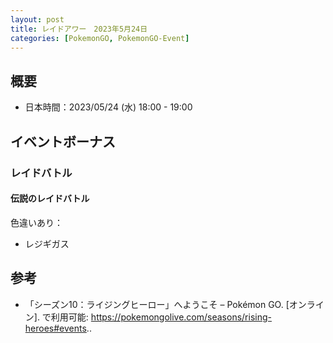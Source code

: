 ```yaml
---
layout: post
title: レイドアワー　2023年5月24日
categories: [PokemonGO, PokemonGO-Event]
---
```


## 概要

- 日本時間：2023/05/24 (水) 18:00 - 19:00

## イベントボーナス

### レイドバトル

#### 伝説のレイドバトル

色違いあり：

- レジギガス

## 参考

- 「シーズン10：ライジングヒーロー」へようこそ – Pokémon GO. [オンライン]. で利用可能: https://pokemongolive.com/seasons/rising-heroes#events..